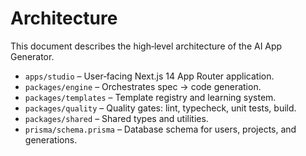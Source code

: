 # Architecture

This document describes the high‑level architecture of the AI App Generator.

* `apps/studio` – User‑facing Next.js 14 App Router application.
* `packages/engine` – Orchestrates spec → code generation.
* `packages/templates` – Template registry and learning system.
* `packages/quality` – Quality gates: lint, typecheck, unit tests, build.
* `packages/shared` – Shared types and utilities.
* `prisma/schema.prisma` – Database schema for users, projects, and generations.
